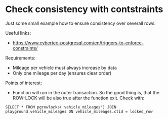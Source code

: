# Check consistency with contstraints

Just some small example how to ensure consistency over severall rows.

Useful links:
* https://www.cybertec-postgresql.com/en/triggers-to-enforce-constraints/

Requirements:
* Mileage per vehicle must always increase by data
* Only one mileage per day (ensures clear order)

Points of interest:
* Function will run in the outer transaction. So the good thing is, that the ROW-LOCK will be also true after the function exit. Check with:

`SELECT * FROM pgrowlocks('vehicle_mileages') JOIN playground.vehicle_mileages ON vehicle_mileages.ctid = locked_row`